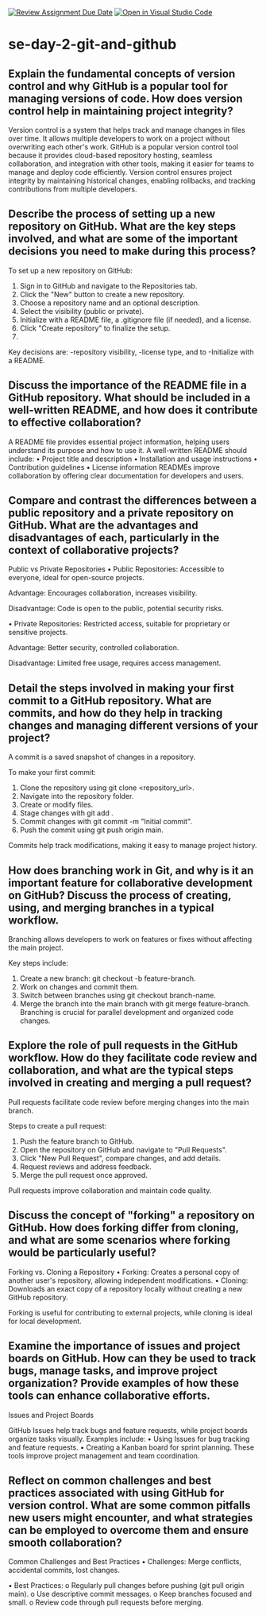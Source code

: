 [![Review Assignment Due Date](https://classroom.github.com/assets/deadline-readme-button-22041afd0340ce965d47ae6ef1cefeee28c7c493a6346c4f15d667ab976d596c.svg)](https://classroom.github.com/a/8wgCKhpZ)
[![Open in Visual Studio Code](https://classroom.github.com/assets/open-in-vscode-2e0aaae1b6195c2367325f4f02e2d04e9abb55f0b24a779b69b11b9e10269abc.svg)](https://classroom.github.com/online_ide?assignment_repo_id=18438252&assignment_repo_type=AssignmentRepo)
# se-day-2-git-and-github
## Explain the fundamental concepts of version control and why GitHub is a popular tool for managing versions of code. How does version control help in maintaining project integrity?

Version control is a system that helps track and manage changes in files over time. It allows multiple developers to work on a project without overwriting each other's work. GitHub is a popular version control tool because it provides cloud-based repository hosting, seamless collaboration, and integration with other tools, making it easier for teams to manage and deploy code efficiently. 
Version control ensures project integrity by maintaining historical changes, enabling rollbacks, and tracking contributions from multiple developers.

## Describe the process of setting up a new repository on GitHub. What are the key steps involved, and what are some of the important decisions you need to make during this process?

To set up a new repository on GitHub:
1.	Sign in to GitHub and navigate to the Repositories tab.
2.	Click the "New" button to create a new repository.
3.	Choose a repository name and an optional description.
4.	Select the visibility (public or private).
5.	Initialize with a README file, a .gitignore file (if needed), and a license.
6.	Click "Create repository" to finalize the setup.
7.	
Key decisions are:
-repository visibility,
-license type, and to
-Initialize with a README.

## Discuss the importance of the README file in a GitHub repository. What should be included in a well-written README, and how does it contribute to effective collaboration?

A README file provides essential project information, helping users understand its purpose and how to use it.
A well-written README should include:
•	Project title and description
•	Installation and usage instructions
•	Contribution guidelines
•	License information
READMEs improve collaboration by offering clear documentation for developers and users.

## Compare and contrast the differences between a public repository and a private repository on GitHub. What are the advantages and disadvantages of each, particularly in the context of collaborative projects?

Public vs Private Repositories
•	Public Repositories: Accessible to everyone, ideal for open-source projects.

Advantage:
Encourages collaboration, increases visibility.

Disadvantage: 
Code is open to the public, potential security risks.

•	Private Repositories: Restricted access, suitable for proprietary or sensitive projects.

Advantage:
Better security, controlled collaboration.

Disadvantage:
Limited free usage, requires access management.


## Detail the steps involved in making your first commit to a GitHub repository. What are commits, and how do they help in tracking changes and managing different versions of your project?

A commit is a saved snapshot of changes in a repository. 

To make your first commit:
1.	Clone the repository using git clone <repository_url>.
2.	Navigate into the repository folder.
3.	Create or modify files.
4.	Stage changes with git add .
5.	Commit changes with git commit -m "Initial commit".
6.	Push the commit using git push origin main.
   
Commits help track modifications, making it easy to manage project history.


## How does branching work in Git, and why is it an important feature for collaborative development on GitHub? Discuss the process of creating, using, and merging branches in a typical workflow.

Branching allows developers to work on features or fixes without affecting the main project.

Key steps include:
1.	Create a new branch: git checkout -b feature-branch.
2.	Work on changes and commit them.
3.	Switch between branches using git checkout branch-name.
4.	Merge the branch into the main branch with git merge feature-branch.
Branching is crucial for parallel development and organized code changes.


## Explore the role of pull requests in the GitHub workflow. How do they facilitate code review and collaboration, and what are the typical steps involved in creating and merging a pull request?

Pull requests facilitate code review before merging changes into the main branch. 

Steps to create a pull request:
1.	Push the feature branch to GitHub.
2.	Open the repository on GitHub and navigate to "Pull Requests".
3.	Click "New Pull Request", compare changes, and add details.
4.	Request reviews and address feedback.
5.	Merge the pull request once approved.

Pull requests improve collaboration and maintain code quality.


## Discuss the concept of "forking" a repository on GitHub. How does forking differ from cloning, and what are some scenarios where forking would be particularly useful?

Forking vs. Cloning a Repository
•	Forking: Creates a personal copy of another user's repository, allowing independent modifications.
•	Cloning: Downloads an exact copy of a repository locally without creating a new GitHub repository.

Forking is useful for contributing to external projects, while cloning is ideal for local development.

## Examine the importance of issues and project boards on GitHub. How can they be used to track bugs, manage tasks, and improve project organization? Provide examples of how these tools can enhance collaborative efforts.

Issues and Project Boards

GitHub Issues help track bugs and feature requests, while project boards organize tasks visually. 
Examples include:
•	Using Issues for bug tracking and feature requests.
•	Creating a Kanban board for sprint planning.
These tools improve project management and team coordination.


## Reflect on common challenges and best practices associated with using GitHub for version control. What are some common pitfalls new users might encounter, and what strategies can be employed to overcome them and ensure smooth collaboration?

Common Challenges and Best Practices
•	Challenges:
 Merge conflicts, accidental commits, lost changes.
 
•	Best Practices:
o	Regularly pull changes before pushing (git pull origin main).
o	Use descriptive commit messages.
o	Keep branches focused and small.
o	Review code through pull requests before merging.


